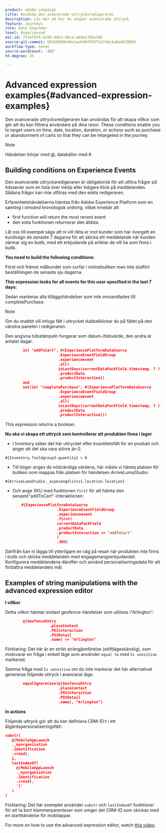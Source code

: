 ```yaml
---
product: adobe campaign
title: Använda den avancerade uttrycksredigeraren
description: Läs mer om hur du skapar avancerade uttryck
feature: Journeys
role: Data Engineer
level: Experienced
exl-id: 753ef9f4-b39d-4de3-98ca-e69a1766a78b
source-git-commit: 882b99d9b49e1ae6d0f97872a74dc5a8a4639050
workflow-type: tm+mt
source-wordcount: '492'
ht-degree: 2%

---
```


# Advanced expression examples{#advanced-expression-examples}

Den avancerade uttrycksredigeraren kan användas för att skapa villkor som gör att du kan filtrera användare på dina resor. These conditions enable you to target users on time, date, location, duration, or actions such as purchase or abandonment of carts so that they can be retargeted in the journey.

>[!NOTE]
>
>Händelser börjar med @, datakällor med #.

## Building conditions on Experience Events

Den avancerade uttrycksredigeraren är obligatorisk för att utföra frågor på tidsserier som en lista över inköp eller tidigare klick på meddelanden. Sådana frågor kan inte utföras med den enkla redigeraren.

Erfarenhetshändelserna hämtas från Adobe Experience Platform som en samling i omvänd kronologisk ordning, vilket innebär att

* first function will return the most recent event
* den sista funktionen returnerar den äldsta.

Låt oss till exempel säga att ni vill rikta er mot kunder som har övergett en kundvagn de senaste 7 dagarna för att skicka ett meddelande när kunden närmar sig en butik, med ett erbjudande på artiklar de vill ha som finns i butik.

**You need to build the following conditions:**

Först och främst målkunder som surfar i onlinebutiken men inte slutfört beställningen de senaste sju dagarna.

<!--**This expression looks for a specified value in a string value:**

`In (“addToCart”, #{field reference from experience event})`-->

**This expression looks for all events for this user specified in the last 7 days:**

Sedan markeras alla tilläggshändelser som inte omvandlades till completePurchase.

>[!NOTE]
>
>Om du snabbt vill infoga fält i uttrycket dubbelklickar du på fältet på den vänstra panelen i redigeraren.

Den angivna tidsstämpeln fungerar som datum-/tidsvärde, den andra är antalet dagar.

```json
        in( "addToCart", #{ExperiencePlatformDataSource
                        .ExperienceEventFieldGroup
                        .experienceevent
                        .all(
                        inLastDays(currentDataPackField.timestamp, 7 ))
                        .productData
                        .productInteraction})
        and
        not(in( "completePurchase", #{ExperiencePlatformDataSource
                        .ExperienceEventFieldGroup
                        .experienceevent
                        .all(
                        inLastDays(currentDataPackField.timestamp, 7 ))
                        .productData
                        .productInteraction}))
```

This expression returns a boolean.

**Nu ska vi skapa ett uttryck som kontrollerar att produkten finns i lager**

* I Inventory söker det här uttrycket efter kvantitetsfält för en produkt och anger att det ska vara större än 0.

`#{Inventory.fieldgroup3.quantity} > 0`

* Till höger anges de nödvändiga värdena, här måste vi hämta platsen för butiken som mappas från platsen för händelsen ArriveLumaStudio:

`#{ArriveLumaStudio._acpevangelists1.location.location}`

* Och ange SKU med funktionen `first` för att hämta den senaste&quot;addToCart&quot;-interaktionen:

   ```json
       #{ExperiencePlatformDataSource
                       .ExperienceEventFieldGroup
                       .experienceevent
                       .first(
                       currentDataPackField
                       .productData
                       .productInteraction == "addToCart"
                       )
                       .SKU}
   ```

Därifrån kan ni lägga till ytterligare en väg på resan när produkten inte finns i butik och skicka meddelanden med engagemangserbjudandet. Konfigurera meddelandena därefter och använd personaliseringsdata för att förbättra meddelandets mål.

## Examples of string manipulations with the advanced expression editor

**I villkor**

Detta villkor hämtar endast geofence-händelser som utlöses i&quot;Arlington&quot;:

```json
        @{GeofenceEntry
                    .placeContext
                    .POIinteraction
                    .POIDetail
                    .name} == "Arlington"
```

Förklaring: Det här är en strikt strängjämförelse (skiftlägeskänslig), som motsvarar en fråga i enkelt läge som använder `equal to` med `Is sensitive` markerad.

Samma fråga med `Is sensitive` om du inte markerar det här alternativet genereras följande uttryck i avancerat läge:

```json
        equalIgnoreCase(@{GeofenceEntry
                        .placeContext
                        .POIinteraction
                        .POIDetail
                        .name}, "Arlington")
```

**In actions**

Följande uttryck gör att du kan definiera CRM-ID:t i ett åtgärdspersonaliseringsfält:

```json
substr(
   @{MobileAppLaunch
   ._myorganization
   .identification
   .crmid},
   1, 
   lastIndexOf(
     @{MobileAppLaunch
     ._myorganization
     .identification
     .crmid},
     '}'
   )
)
```

Förklaring: Det här exemplet använder `substr` och `lastIndexOf` funktioner för att ta bort klammerparenteser som omger det CRM-ID som skickas med en starthändelse för mobilappar.

For more on how to use the advanced expression editor, watch [this video](https://experienceleague.adobe.com/docs/platform-learn/tutorials/journey-orchestration/create-a-journey.html).
